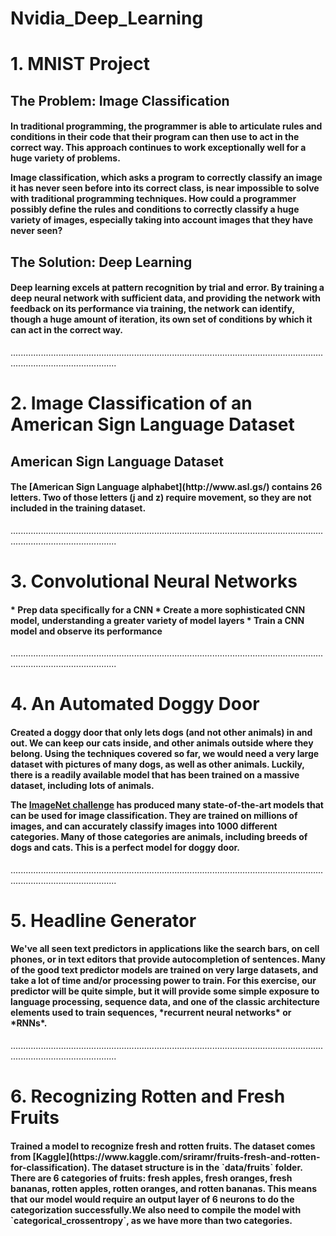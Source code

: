 # Nvidia_Deep_Learning

<h1>1. MNIST Project</h1>

## The Problem: Image Classification 
<h4>In traditional programming, the programmer is able to articulate rules and conditions in their code that their program can then use to act in the correct way. This approach continues to work exceptionally well for a huge variety of problems.

Image classification, which asks a program to correctly classify an image it has never seen before into its correct class, is near impossible to solve with traditional programming techniques. How could a programmer possibly define the rules and conditions to correctly classify a huge variety of images, especially taking into account images that they have never seen?</h4>

## The Solution: Deep Learning

<h4>Deep learning excels at pattern recognition by trial and error. By training a deep neural network with sufficient data, and providing the network with feedback on its performance via training, the network can identify, though a huge amount of iteration, its own set of conditions by which it can act in the correct way.</h4>
......................................................................................................................................................................
<h1>2.  Image Classification of an American Sign Language Dataset</h1>

## American Sign Language Dataset

<h4>The [American Sign Language alphabet](http://www.asl.gs/) contains 26 letters. Two of those letters (j and z) require movement, so they are not included in the training dataset. </h4>
......................................................................................................................................................................
<h1>3. Convolutional Neural Networks</h1>
<h4>
* Prep data specifically for a CNN
* Create a more sophisticated CNN model, understanding a greater variety of model layers
* Train a CNN model and observe its performance</h4>
......................................................................................................................................................................
<h1>4. An Automated Doggy Door</h1>
<h4>Created a doggy door that only lets dogs (and not other animals) in and out. We can keep our cats inside, and other animals outside where they belong. Using the techniques covered so far, we would need a very large dataset with pictures of many dogs, as well as other animals. Luckily, there is a readily available model that has been trained on a massive dataset, including lots of animals. 

The [ImageNet challenge](https://en.wikipedia.org/wiki/ImageNet#History_of_the_ImageNet_challenge) has produced many state-of-the-art models that can be used for image classification. They are trained on millions of images, and can accurately classify images into 1000 different categories. Many of those categories are animals, including breeds of dogs and cats. This is a perfect model for doggy door.</h4>

......................................................................................................................................................................

<h1>5. Headline Generator</h1>
<h4>We've all seen text predictors in applications like the search bars, on cell phones, or in text editors that provide autocompletion of sentences. Many of the good text predictor models are trained on very large datasets, and take a lot of time and/or processing power to train. For this exercise, our predictor will be quite simple, but it will provide some simple exposure to language processing, sequence data, and one of the classic architecture elements used to train sequences, *recurrent neural networks* or *RNNs*.</h4>

......................................................................................................................................................................

<h1>6. Recognizing Rotten and Fresh Fruits</h1>
<h4>Trained a model to recognize fresh and rotten fruits. The dataset comes from [Kaggle](https://www.kaggle.com/sriramr/fruits-fresh-and-rotten-for-classification). The dataset structure is in the `data/fruits` folder. There are 6 categories of fruits: fresh apples, fresh oranges, fresh bananas, rotten apples, rotten oranges, and rotten bananas. This  means that our model would require an output layer of 6 neurons to do the categorization successfully.We also need to compile the model with `categorical_crossentropy`, as we have more than two categories.</h4>
